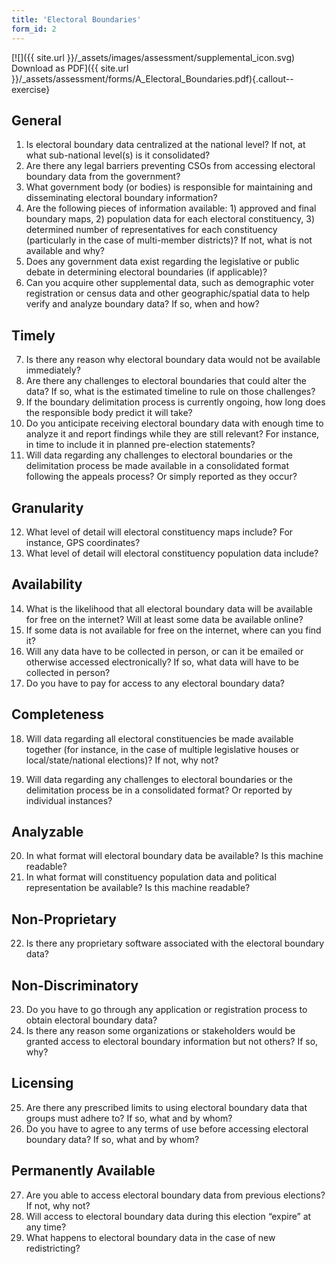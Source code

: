 ```yaml
---
title: 'Electoral Boundaries'
form_id: 2
---
```


[![]({{ site.url }}/\_assets/images/assessment/supplemental_icon.svg) Download as PDF]({{ site.url }}/\_assets/assessment/forms/A_Electoral_Boundaries.pdf){.callout--exercise}

## General

1. Is electoral boundary data centralized at the national level? If not, at what sub-national level(s) is it consolidated?
2. Are there any legal barriers preventing CSOs from accessing electoral boundary data from the government?
3. What government body (or bodies) is responsible for maintaining and disseminating electoral boundary information?
4. Are the following pieces of information available: 1) approved and final boundary maps, 2) population data for each electoral constituency, 3) determined number of representatives for each constituency (particularly in the case of multi-member districts)? If not, what is not available and why?
5. Does any government data exist regarding the legislative or public debate in determining electoral boundaries (if applicable)?
6. Can you acquire other supplemental data, such as demographic voter registration or census data and other geographic/spatial data to help verify and analyze boundary data? If so, when and how?

## Timely

7. Is there any reason why electoral boundary data would not be available immediately?
8. Are there any challenges to electoral boundaries that could alter the data? If so, what is the estimated timeline to rule on those challenges?
9. If the boundary delimitation process is currently ongoing, how long does the responsible body predict it will take?
10. Do you anticipate receiving electoral boundary data with enough time to analyze it and report findings while they are still relevant? For instance, in time to include it in planned pre-election statements?
11. Will data regarding any challenges to electoral boundaries or the delimitation process be made available in a consolidated format following the appeals process? Or simply reported as they occur?

## Granularity

12. What level of detail will electoral constituency maps include? For instance, GPS coordinates?
13. What level of detail will electoral constituency population data include?

## Availability

14. What is the likelihood that all electoral boundary data will be available for free on the internet? Will at least some data be available online?
15. If some data is not available for free on the internet, where can you find it?
16. Will any data have to be collected in person, or can it be emailed or otherwise accessed electronically? If so, what data will have to be collected in person?
17. Do you have to pay for access to any electoral boundary data?

## Completeness

18. Will data regarding all electoral constituencies be made available together (for instance, in the case of multiple legislative houses or local/state/national elections)? If not, why not?

19. Will data regarding any challenges to electoral boundaries or the delimitation process be in a consolidated format? Or reported by individual instances?

## Analyzable

20. In what format will electoral boundary data be available? Is this machine readable?
21. In what format will constituency population data and political representation be available? Is this machine readable?

## Non-Proprietary

22. Is there any proprietary software associated with the electoral boundary data?

## Non-Discriminatory

23. Do you have to go through any application or registration process to obtain electoral boundary data?
24. Is there any reason some organizations or stakeholders would be granted access to electoral boundary information but not others? If so, why?

## Licensing

25. Are there any prescribed limits to using electoral boundary data that groups must adhere to? If so, what and by whom?
26. Do you have to agree to any terms of use before accessing electoral boundary data? If so, what and by whom?

## Permanently Available

27. Are you able to access electoral boundary data from previous elections? If not, why not?
28. Will access to electoral boundary data during this election “expire” at any time?
29. What happens to electoral boundary data in the case of new redistricting?
